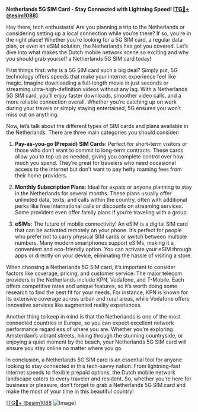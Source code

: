 **Netherlands 5G SIM Card - Stay Connected with Lightning Speed! [[TG💪+ @esim1088](https://t.me/s/esim1088)]**

Hey there, tech enthusiasts! Are you planning a trip to the Netherlands or considering setting up a local connection while you're there? If so, you’re in the right place! Whether you’re looking for a 5G SIM card, a regular data plan, or even an eSIM solution, the Netherlands has got you covered. Let’s dive into what makes the Dutch mobile network scene so exciting and why you should grab yourself a Netherlands 5G SIM card today!

First things first: why is a 5G SIM card such a big deal? Simply put, 5G technology offers speeds that make your internet experience feel like magic. Imagine downloading a full-length movie in just seconds or streaming ultra-high-definition videos without any lag. With a Netherlands 5G SIM card, you’ll enjoy faster downloads, smoother video calls, and a more reliable connection overall. Whether you’re catching up on work during your travels or simply staying entertained, 5G ensures you won’t miss out on anything.

Now, let’s talk about the different types of SIM cards and plans available in the Netherlands. There are three main categories you should consider:

1. **Pay-as-you-go (Prepaid) SIM Cards**: Perfect for short-term visitors or those who don’t want to commit to long-term contracts. These cards allow you to top up as needed, giving you complete control over how much you spend. They’re great for travelers who need occasional access to the internet but don’t want to pay hefty roaming fees from their home providers.

2. **Monthly Subscription Plans**: Ideal for expats or anyone planning to stay in the Netherlands for several months. These plans usually offer unlimited data, texts, and calls within the country, often with additional perks like free international calls or discounts on streaming services. Some providers even offer family plans if you’re traveling with a group.

3. **eSIMs**: The future of mobile connectivity! An eSIM is a digital SIM card that can be activated remotely on your phone. It’s perfect for people who prefer not to carry physical SIM cards or switch between multiple numbers. Many modern smartphones support eSIMs, making it a convenient and eco-friendly option. You can activate your eSIM through apps or directly on your device, eliminating the hassle of visiting a store.

When choosing a Netherlands 5G SIM card, it’s important to consider factors like coverage, pricing, and customer service. The major telecom providers in the Netherlands include KPN, Vodafone, and T-Mobile. Each offers competitive rates and unique features, so it’s worth doing some research to find the best fit for your needs. For instance, KPN is known for its extensive coverage across urban and rural areas, while Vodafone offers innovative services like augmented reality experiences.

Another thing to keep in mind is that the Netherlands is one of the most connected countries in Europe, so you can expect excellent network performance regardless of where you are. Whether you’re exploring Amsterdam’s vibrant streets, hiking through the stunning countryside, or enjoying a quiet moment by the beach, your Netherlands 5G SIM card will ensure you stay online no matter where you go.

In conclusion, a Netherlands 5G SIM card is an essential tool for anyone looking to stay connected in this tech-savvy nation. From lightning-fast internet speeds to flexible prepaid options, the Dutch mobile network landscape caters to every traveler and resident. So, whether you’re here for business or pleasure, don’t forget to grab a Netherlands 5G SIM card and make the most of your time in this beautiful country!

[[TG💪+ @esim1088](https://t.me/s/esim1088) ![Image](https://i.postimg.cc/Y0z9fWf4/image.png)]